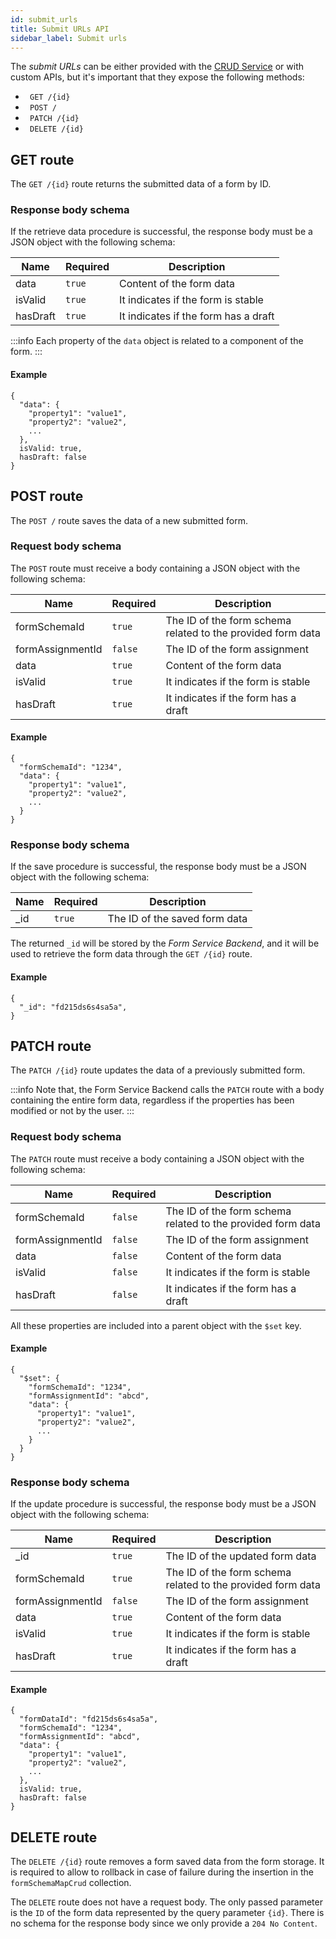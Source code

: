 ```yaml
---
id: submit_urls
title: Submit URLs API
sidebar_label: Submit urls
---
```

The *submit URLs* can be either provided with the [CRUD Service](../crud-service/overview_and_usage) or with custom APIs, but it's important that they expose the following methods:

- ` GET /{id}`
- ` POST /`
- ` PATCH /{id}`
- ` DELETE /{id}`

## GET route
The `GET /{id}` route returns the submitted data of a form by ID. 

### Response body schema
If the retrieve data procedure is successful, the response body must be a JSON object with the following schema: 

| Name | Required | Description |
| ------ | ------ | ------ |
| data | `true` | Content of the form data |
| isValid | `true` | It indicates if the form is stable |
| hasDraft | `true` | It indicates if the form has a draft |

:::info
Each property of the `data` object is related to a component of the form.
:::

#### Example

```
{
  "data": {
    "property1": "value1",
    "property2": "value2",
    ...
  },
  isValid: true,
  hasDraft: false
}
```

## POST route
The `POST /` route saves the data of a new submitted form. 

### Request body schema
The `POST` route must receive a body containing a JSON object with the following schema:

| Name | Required | Description |
| ------ | ------ | ------ |
| formSchemaId | `true` | The ID of the form schema related to the provided form data |
| formAssignmentId | `false` | The ID of the form assignment |
| data | `true` | Content of the form data |
| isValid | `true` | It indicates if the form is stable |
| hasDraft | `true` | It indicates if the form has a draft |

#### Example

```
{
  "formSchemaId": "1234",
  "data": {
    "property1": "value1",
    "property2": "value2",
    ...
  }
}
```

### Response body schema
If the save procedure is successful, the response body must be a JSON object with the following schema:

| Name | Required | Description |
| ------ | ------ | ------ |
| _id | `true` | The ID of the saved form data |

The returned `_id` will be stored by the _Form Service Backend_, and it will be used to retrieve the form data through the `GET /{id}` route.

#### Example

```
{
  "_id": "fd215ds6s4sa5a",
}
```

## PATCH route
The `PATCH /{id}` route updates the data of a previously submitted form. 

:::info
Note that, the Form Service Backend calls the `PATCH` route with a body containing the entire form data, regardless if the properties has been modified or not by the user. 
:::

### Request body schema
The `PATCH` route must receive a body containing a JSON object with the following schema:

| Name | Required | Description |
| ------ | ------ | ------ |
| formSchemaId | `false` | The ID of the form schema related to the provided form data |
| formAssignmentId | `false` | The ID of the form assignment |
| data | `false` | Content of the form data |
| isValid | `false` | It indicates if the form is stable |
| hasDraft | `false` | It indicates if the form has a draft |

All these properties are included into a parent object with the `$set` key.

#### Example

```
{
  "$set": {
    "formSchemaId": "1234",
    "formAssignmentId": "abcd",
    "data": {
      "property1": "value1",
      "property2": "value2",
      ...
    }
  }
}
```

### Response body schema
If the update procedure is successful, the response body must be a JSON object with the following schema:

| Name | Required | Description |
| ------ | ------ | ------ |
| _id | `true` | The ID of the updated form data |
| formSchemaId | `true` | The ID of the form schema related to the provided form data |
| formAssignmentId | `false` | The ID of the form assignment |
| data | `true` | Content of the form data |
| isValid | `true` | It indicates if the form is stable |
| hasDraft | `true` | It indicates if the form has a draft |

#### Example

```
{
  "formDataId": "fd215ds6s4sa5a",
  "formSchemaId": "1234",
  "formAssignmentId": "abcd",
  "data": {
    "property1": "value1",
    "property2": "value2",
    ...
  },
  isValid: true,
  hasDraft: false
}
```

## DELETE route
The `DELETE /{id}` route removes a form saved data from the form storage. It is required to allow to rollback in case of failure during the insertion in the `formSchemaMapCrud` collection.

The `DELETE` route does not have a request body. The only passed parameter is the `ID` of the form data represented by the query parameter `{id}`. There is no schema for the response body since we only provide a `204 No Content`.
